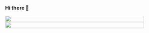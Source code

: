 ### Hi there 👋



<div width align="center">
  <style>
    div {
      width: 450px;
      display: flex;
      flex-direction: column;
    }
  </style>
  <a href="https://github.com/stephanJoao">
  <img width="100%" src="https://github-readme-stats.vercel.app/api?username=stephanJoao&show_icons=true&include_all_commits=true&count_private=true&bg_color=0d1117,e96443,904e95&title_color=fff&text_color=fff"/>
  <img width="100%" src="https://github-readme-stats.vercel.app/api/top-langs/?username=stephanJoao&layout=compact&langs_count=7&theme=dark"/>
</div>

<!--
**stephanJoao/stephanJoao** is a ✨ _special_ ✨ repository because its `README.md` (this file) appears on your GitHub profile.

Here are some ideas to get you started:

- 🔭 I’m currently working on ...
- 🌱 I’m currently learning ...
- 👯 I’m looking to collaborate on ...
- 🤔 I’m looking for help with ...
- 💬 Ask me about ...
- 📫 How to reach me: ...
- 😄 Pronouns: ...
- ⚡ Fun fact: ...
-->
